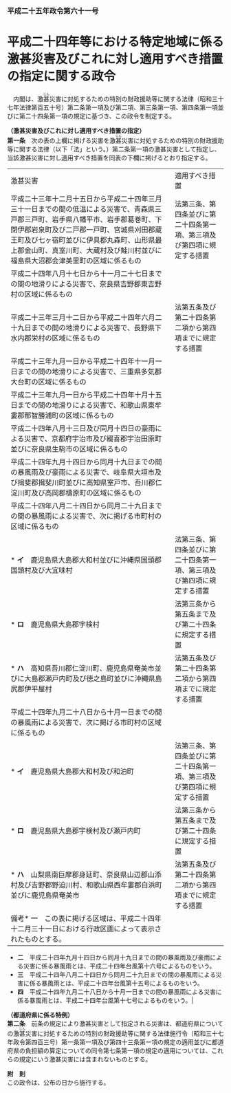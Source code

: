 ### 平成二十五年政令第六十一号  
# 平成二十四年等における特定地域に係る激甚災害及びこれに対し適用すべき措置の指定に関する政令  
　内閣は、激<ruby>甚<rt>じん</rt></ruby>災害に対処するための特別の財政援助等に関する法律（昭和三十七年法律第百五十号）第二条第一項及び第二項、第三条第一項、第四条第一項並びに第二十四条第一項の規定に基づき、この政令を制定する。  
  
**（激甚災害及びこれに対し適用すべき措置の指定）**  
**第一条**　次の表の上欄に掲げる災害を激<ruby>甚<rt>じん</rt></ruby>災害に対処するための特別の財政援助等に関する法律（以下「法」という。）第二条第一項の激甚災害として指定し、当該激甚災害に対し適用すべき措置を同表の下欄に掲げるとおり指定する。  

|||  
| --- | --- |  
|激甚災害|適用すべき措置|  
|平成二十三年十二月十五日から平成二十四年三月三十一日までの間の低温による災害で、青森県三戸郡三戸町、岩手県八幡平市、岩手郡葛巻町、下閉伊郡岩泉町及び二戸郡一戸町、宮城県刈田郡蔵王町及び七ヶ宿町並びに伊具郡丸森町、山形県最上郡金山町、真室川町、大蔵村及び鮭川村並びに福島県大沼郡会津美里町の区域に係るもの|法第三条、第四条並びに第二十四条第一項、第三項及び第四項に規定する措置|  
|平成二十四年八月十七日から十一月二十七日までの間の地滑りによる災害で、奈良県吉野郡東吉野村の区域に係るもの|  
|平成二十三年三月十二日から平成二十四年六月二十九日までの間の地滑りによる災害で、長野県下水内郡栄村の区域に係るもの|法第五条及び第二十四条第二項から第四項までに規定する措置|  
|平成二十三年九月一日から平成二十四年十一月一日までの間の地滑りによる災害で、三重県多気郡大台町の区域に係るもの|  
|平成二十三年九月一日から平成二十四年十月十五日までの間の地滑りによる災害で、和歌山県東牟婁郡那智勝浦町の区域に係るもの|  
|平成二十四年八月十三日及び同月十四日の豪雨による災害で、京都府宇治市及び綴喜郡宇治田原町並びに奈良県生駒市の区域に係るもの|  
|平成二十四年九月十四日から同月十九日までの間の暴風雨及び豪雨による災害で、岐阜県大垣市及び揖斐郡揖斐川町並びに高知県室戸市、吾川郡仁淀川町及び高岡郡檮原町の区域に係るもの|  
|平成二十四年八月二十四日から同月二十九日までの間の暴風雨による災害で、次に掲げる市町村の区域に係るもの||  
|* **イ**　鹿児島県大島郡大和村並びに沖縄県国頭郡国頭村及び大宜味村|法第三条、第四条並びに第二十四条第一項、第三項及び第四項に規定する措置|  
|* **ロ**　鹿児島県大島郡宇検村|法第三条から第五条まで及び第二十四条に規定する措置|  
|* **ハ**　高知県吾川郡仁淀川町、鹿児島県奄美市並びに大島郡瀬戸内町及び徳之島町並びに沖縄県島尻郡伊平屋村|法第五条及び第二十四条第二項から第四項までに規定する措置|  
|平成二十四年九月二十八日から十月一日までの間の暴風雨による災害で、次に掲げる市町村の区域に係るもの||  
|* **イ**　鹿児島県大島郡大和村及び和泊町|法第三条、第四条並びに第二十四条第一項、第三項及び第四項に規定する措置|  
|* **ロ**　鹿児島県大島郡宇検村及び瀬戸内町|法第三条から第五条まで及び第二十四条に規定する措置|  
|* **ハ**　山梨県南巨摩郡身延町、奈良県山辺郡山添村及び吉野郡野迫川村、和歌山県西牟婁郡白浜町並びに鹿児島県奄美市|法第五条及び第二十四条第二項から第四項までに規定する措置|  
|備考* **一**　この表に掲げる区域は、平成二十四年十二月三十一日における行政区画によって表示されたものとする。  
* **二**　平成二十四年九月十四日から同月十九日までの間の暴風雨及び豪雨による災害に係る暴風雨とは、平成二十四年台風第十六号によるものをいう。  
* **三**　平成二十四年八月二十四日から同月二十九日までの間の暴風雨による災害に係る暴風雨とは、平成二十四年台風第十五号によるものをいう。  
* **四**　平成二十四年九月二十八日から十月一日までの間の暴風雨による災害に係る暴風雨とは、平成二十四年台風第十七号によるものをいう。|  
  
  
**（都道府県に係る特例）**  
**第二条**　前条の規定により激甚災害として指定される災害は、都道府県についての激<ruby>甚<rt>じん</rt></ruby>災害に対処するための特別の財政援助等に関する法律施行令（昭和三十七年政令第四百三号）第一条第一項及び第四十三条第一項の規定の適用並びに都道府県の負担額の算定についての同令第七条第一項の規定の適用については、これらの規定にいう激甚災害には含まれないものとする。  
  
**附　則**  
この政令は、公布の日から施行する。  
  
